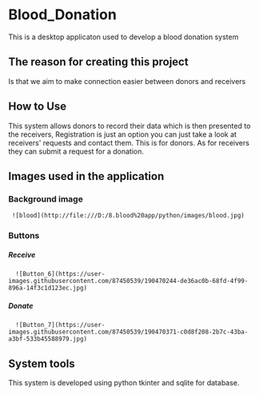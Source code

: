 # Blood_Donation
This is a desktop applicaton used to develop a blood donation system 

## The reason for creating this project 
Is that we aim to make connection easier between donors and receivers

## How to Use
This system allows donors to record their data which is then presented to the receivers, 
Registration is just an option you can just take a look at receivers' requests and contact them. 
This is for donors. As for  receivers they can submit a request for a donation.

## Images used in the application
 ### Background image
     ![blood](http://file:///D:/8.blood%20app/python/images/blood.jpg)
 
 ### Buttons
   ##### Receive
      ![Button_6](https://user-images.githubusercontent.com/87450539/190470244-de36ac0b-68fd-4f99-896a-14f3c1d123ec.jpg)
   ##### Donate
      ![Button_7](https://user-images.githubusercontent.com/87450539/190470371-c0d8f208-2b7c-43ba-a3bf-533b45588979.jpg)

## System tools
This system is developed using python tkinter and sqlite for database.



